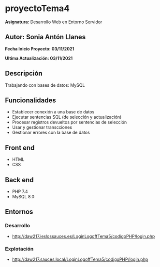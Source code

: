 # proyectoTema4

**Asignatura:** Desarrollo Web en Entorno Servidor

## Autor: Sonia Antón Llanes

**Fecha Inicio Proyecto: 03/11/2021**

**Ultima Actualización: 03/11/2021**

## Descripción 
Trabajando con bases de datos: MySQL

## Funcionalidades
- Establecer conexión a una base de datos
- Ejecutar sentencias SQL (de selección y actualización)
- Procesar registros devueltos por sentencias de selección
- Usar y gestionar transcciones
- Gestionar errores con la base de datos

## Front end
- HTML
- CSS

## Back end
- PHP 7.4
- MySQL 8.0

## Entornos
### Desarrollo
-  http://daw217.ieslossauces.es/LoginLogoffTema5/codigoPHP/login.php
### Explotación
-  http://daw217.sauces.local/LoginLogoffTema5/codigoPHP/login.php
